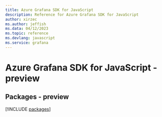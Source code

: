 ```yaml
---
title: Azure Grafana SDK for JavaScript
description: Reference for Azure Grafana SDK for JavaScript
author: xirzec
ms.author: jeffish
ms.data: 04/12/2023
ms.topic: reference
ms.devlang: javascript
ms.service: grafana
---
```

# Azure Grafana SDK for JavaScript - preview
## Packages - preview
[!INCLUDE [packages](grafana-index.md)]